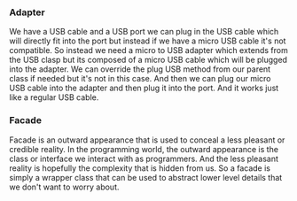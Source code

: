 ### Adapter
We have a USB cable and a USB port we can plug in the USB cable which will directly fit into the port but instead
if we have a micro USB cable it's not compatible. So instead we need a micro to USB adapter which extends from the
USB clasp but its composed of a micro USB cable which will be plugged into the adapter. We can override the plug USB
method from our parent class if needed but it's not in this case. And then we can plug our micro USB cable into the adapter
and then plug it into the port. And it works just like a regular USB cable.

### Facade
Facade is an outward appearance that is used to conceal a less pleasant or credible reality.
In the programming world, the outward appearance is the class or interface we interact with as programmers.
And the less pleasant reality is hopefully the complexity that is hidden from us.
So a facade is simply a wrapper class that can be used to abstract lower level details that we don't want to worry about.